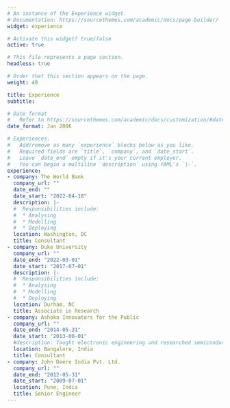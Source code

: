 ```yaml
---
# An instance of the Experience widget.
# Documentation: https://sourcethemes.com/academic/docs/page-builder/
widget: experience

# Activate this widget? true/false
active: true

# This file represents a page section.
headless: true

# Order that this section appears on the page.
weight: 40

title: Experience
subtitle:

# Date format
#   Refer to https://sourcethemes.com/academic/docs/customization/#date-format
date_format: Jan 2006

# Experiences.
#   Add/remove as many `experience` blocks below as you like.
#   Required fields are `title`, `company`, and `date_start`.
#   Leave `date_end` empty if it's your current employer.
#   You can begin a multiline `description` using YAML's `|-`.
experience:
- company: The World Bank
  company_url: ""
  date_end: ""
  date_start: "2022-04-18"
  description: |-
  #  Responsibilities include:
  #  * Analysing
  #  * Modelling
  #  * Deploying
  location: Washington, DC
  title: Consultant
- company: Duke University
  company_url: ""
  date_end: "2022-03-01"
  date_start: "2017-07-01"
  description: |-
  #  Responsibilities include:
  #  * Analysing
  #  * Modelling
  #  * Deploying
  location: Durham, NC
  title: Associate in Research
- company: Ashoka Innovators for the Public
  company_url: ""
  date_end: "2014-05-31"
  date_start: "2013-06-01"
  #description: Taught electronic engineering and researched semiconductor physics.
  location: Bangalore, India
  title: Consultant
- company: John Deere India Pvt. Ltd.
  company_url: ""
  date_end: "2012-05-31"
  date_start: "2009-07-01"
  location: Pune, India
  title: Senior Engineer
---
```

